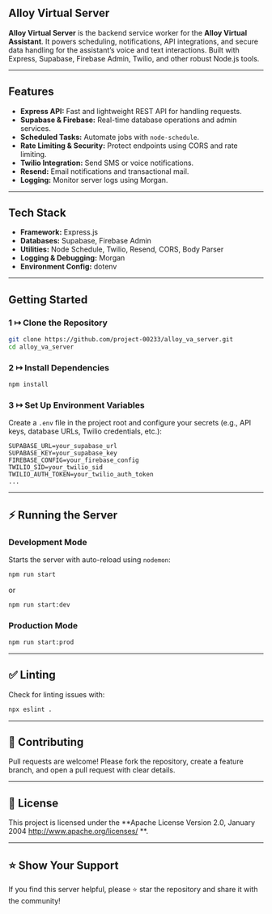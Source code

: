 ## Alloy Virtual Server

**Alloy Virtual Server** is the backend service worker for the **Alloy Virtual Assistant**. It powers scheduling, notifications, API integrations, and secure data handling for the assistant’s voice and text interactions. Built with Express, Supabase, Firebase Admin, Twilio, and other robust Node.js tools.

---

## Features

- **Express API:** Fast and lightweight REST API for handling requests.
- **Supabase & Firebase:** Real-time database operations and admin services.
- **Scheduled Tasks:** Automate jobs with `node-schedule`.
- **Rate Limiting & Security:** Protect endpoints using CORS and rate limiting.
- **Twilio Integration:** Send SMS or voice notifications.
- **Resend:** Email notifications and transactional mail.
- **Logging:** Monitor server logs using Morgan.

---

## Tech Stack

- **Framework:** Express.js
- **Databases:** Supabase, Firebase Admin
- **Utilities:** Node Schedule, Twilio, Resend, CORS, Body Parser
- **Logging & Debugging:** Morgan
- **Environment Config:** dotenv

---

## Getting Started

### 1 ↦ Clone the Repository

```bash
git clone https://github.com/project-00233/alloy_va_server.git
cd alloy_va_server
```

### 2 ↦ Install Dependencies

```bash
npm install
```

### 3 ↦ Set Up Environment Variables

Create a `.env` file in the project root and configure your secrets (e.g., API keys, database URLs, Twilio credentials, etc.):

```env
SUPABASE_URL=your_supabase_url
SUPABASE_KEY=your_supabase_key
FIREBASE_CONFIG=your_firebase_config
TWILIO_SID=your_twilio_sid
TWILIO_AUTH_TOKEN=your_twilio_auth_token
...
```

---

## ⚡ Running the Server

### Development Mode

Starts the server with auto-reload using `nodemon`:

```bash
npm run start
```

or

```bash
npm run start:dev
```

### Production Mode

```bash
npm run start:prod
```

---

## ✅ Linting

Check for linting issues with:

```bash
npx eslint .
```

---

## 🤝 Contributing

Pull requests are welcome! Please fork the repository, create a feature branch, and open a pull request with clear details.

---

## 📄 License

This project is licensed under the **Apache License Version 2.0, January 2004
http://www.apache.org/licenses/ **.

---

## ⭐️ Show Your Support

If you find this server helpful, please ⭐️ star the repository and share it with the community!
